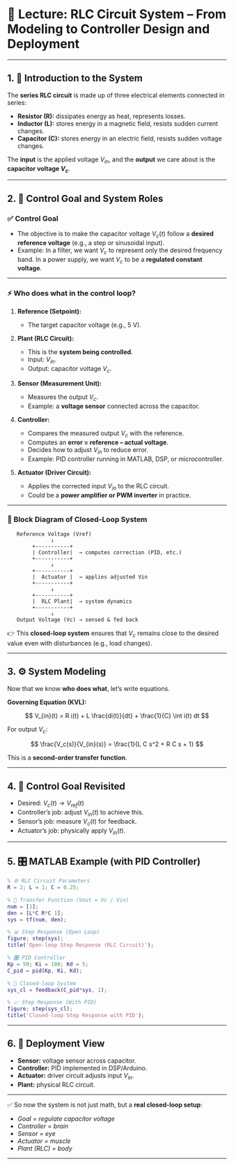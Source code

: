 # 📘 Lecture: RLC Circuit System – From Modeling to Controller Design and Deployment

---

## 1. 🔎 Introduction to the System

The **series RLC circuit** is made up of three electrical elements connected in series:

* **Resistor (R):** dissipates energy as heat, represents losses.
* **Inductor (L):** stores energy in a magnetic field, resists sudden current changes.
* **Capacitor (C):** stores energy in an electric field, resists sudden voltage changes.

The **input** is the applied voltage $V_{in}$, and the **output** we care about is the **capacitor voltage $V_c$**.

---

## 2. 🎯 Control Goal and System Roles

### ✅ Control Goal

* The objective is to make the capacitor voltage $V_c(t)$ follow a **desired reference voltage** (e.g., a step or sinusoidal input).
* Example: In a filter, we want $V_c$ to represent only the desired frequency band. In a power supply, we want $V_c$ to be a **regulated constant voltage**.

---

### ⚡ Who does what in the control loop?

1. **Reference (Setpoint):**

   * The target capacitor voltage (e.g., 5 V).

2. **Plant (RLC Circuit):**

   * This is the **system being controlled**.
   * Input: $V_{in}$.
   * Output: capacitor voltage $V_c$.

3. **Sensor (Measurement Unit):**

   * Measures the output $V_c$.
   * Example: a **voltage sensor** connected across the capacitor.

4. **Controller:**

   * Compares the measured output $V_c$ with the reference.
   * Computes an **error = reference – actual voltage**.
   * Decides how to adjust $V_{in}$ to reduce error.
   * Example: PID controller running in MATLAB, DSP, or microcontroller.

5. **Actuator (Driver Circuit):**

   * Applies the corrected input $V_{in}$ to the RLC circuit.
   * Could be a **power amplifier or PWM inverter** in practice.

---

### 🔄 Block Diagram of Closed-Loop System

```
   Reference Voltage (Vref)
              ↓
        +-----------+
        | Controller|  → computes correction (PID, etc.)
        +-----------+
              ↓
        +-----------+
        |  Actuator |  → applies adjusted Vin
        +-----------+
              ↓
        +-----------+
        |  RLC Plant|  → system dynamics
        +-----------+
              ↓
   Output Voltage (Vc) → sensed & fed back
```

👉 This **closed-loop system** ensures that $V_c$ remains close to the desired value even with disturbances (e.g., load changes).

---

## 3. ⚙️ System Modeling

Now that we know **who does what**, let’s write equations.

**Governing Equation (KVL):**

$$
V_{in}(t) = R i(t) + L \frac{di(t)}{dt} + \frac{1}{C} \int i(t) dt
$$

For output $V_c$:

$$
\frac{V_c(s)}{V_{in}(s)} = \frac{1}{L C s^2 + R C s + 1}
$$

This is a **second-order transfer function**.

---

## 4. 📐 Control Goal Revisited

* Desired: $V_c(t) \to V_{ref}(t)$
* Controller’s job: adjust $V_{in}(t)$ to achieve this.
* Sensor’s job: measure $V_c(t)$ for feedback.
* Actuator’s job: physically apply $V_{in}(t)$.

---

## 5. 🎛️ MATLAB Example (with PID Controller)

```matlab
% ⚙️ RLC Circuit Parameters
R = 2; L = 1; C = 0.25;

% 📝 Transfer Function (Vout = Vc / Vin)
num = [1];
den = [L*C R*C 1];
sys = tf(num, den);

% 📊 Step Response (Open Loop)
figure; step(sys);
title('Open-loop Step Response (RLC Circuit)');

% 🎛️ PID Controller
Kp = 50; Ki = 100; Kd = 5;
C_pid = pid(Kp, Ki, Kd);

% 🔄 Closed-loop System
sys_cl = feedback(C_pid*sys, 1);

% 📈 Step Response (With PID)
figure; step(sys_cl);
title('Closed-loop Step Response with PID');
```

---

## 6. 🚀 Deployment View

* **Sensor:** voltage sensor across capacitor.
* **Controller:** PID implemented in DSP/Arduino.
* **Actuator:** driver circuit adjusts input $V_{in}$.
* **Plant:** physical RLC circuit.

---

✅ So now the system is not just math, but a **real closed-loop setup**:

* *Goal = regulate capacitor voltage*
* *Controller = brain*
* *Sensor = eye*
* *Actuator = muscle*
* *Plant (RLC) = body*

---
